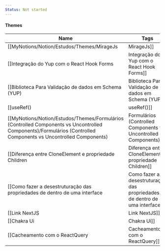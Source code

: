 ```yaml
---
Status: Not started
---
```

#### Themes

|Name|Tags|
|---|---|
|[[MyNotions/Notion/Estudos/Themes/MirageJs|MirageJs]]|React, miragejs, mock|
|[[Integração do Yup com o React Hook Forms|Integração do Yup com o React Hook Forms]]|React, React Hook Form, Yup|
|[[Biblioteca Para Validação de dados em Schema (YUP)|Biblioteca Para Validação de dados em Schema (YUP)]]|Yup|
|[[useRef()|useRef()]]|React|
|[[MyNotions/Notion/Estudos/Themes/Formulários (Controlled Components vs Uncontrolled Components)/Formulários (Controlled Components vs Uncontrolled Components)|Formulários (Controlled Components vs Uncontrolled Components)]]|React|
|[[Diferença entre CloneElement e propriedade Children|Diferença entre CloneElement e propriedade Children]]||
|[[Como fazer a desestruturação das propriedades de dentro de uma interface|Como fazer a desestruturação das propriedades de dentro de uma interface]]||
|[[Link NextJS|Link NextJS]]|Next, React|
|[[Chakra Ui|Chakra Ui]]|React|
|[[Cacheamento com o ReactQuery|Cacheamento com o ReactQuery]]|Cache, React, react-query|
